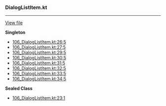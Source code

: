 ### DialogListItem.kt
---
[View file](../files/106_DialogListItem.kt)

**Singleton**

 - [106_DialogListItem.kt:26:5](../files/106_DialogListItem.kt#L26)
 - [106_DialogListItem.kt:27:5](../files/106_DialogListItem.kt#L27)
 - [106_DialogListItem.kt:29:5](../files/106_DialogListItem.kt#L29)
 - [106_DialogListItem.kt:30:5](../files/106_DialogListItem.kt#L30)
 - [106_DialogListItem.kt:31:5](../files/106_DialogListItem.kt#L31)
 - [106_DialogListItem.kt:32:5](../files/106_DialogListItem.kt#L32)
 - [106_DialogListItem.kt:33:5](../files/106_DialogListItem.kt#L33)
 - [106_DialogListItem.kt:34:5](../files/106_DialogListItem.kt#L34)

**Sealed Class**

 - [106_DialogListItem.kt:23:1](../files/106_DialogListItem.kt#L23)
